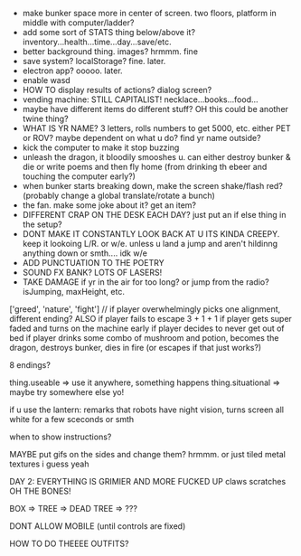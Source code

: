 - make bunker space more in center of screen. two floors, platform in middle with computer/ladder?
- add some sort of STATS thing below/above it? inventory...health...time...day...save/etc.
- better background thing. images? hrmmm. fine
- save system? localStorage? fine. later.
- electron app? ooooo. later.
- enable wasd
- HOW TO display results of actions? dialog screen?
- vending machine: STILL CAPITALIST! necklace...books...food...
- maybe have different items do different stuff? OH this could be another twine thing?
- WHAT IS YR NAME? 3 letters, rolls numbers to get 5000, etc. either PET or ROV? maybe dependent on what u do? find yr name outside?
- kick the computer to make it stop buzzing
- unleash the dragon, it bloodily smooshes u. can either destroy bunker & die or write poems and then fly home (from drinking th ebeer and touching the computer early?)
- when bunker starts breaking down, make the screen shake/flash red? (probably change a global translate/rotate a bunch)
- the fan. make some joke about it? get an item?
- DIFFERENT CRAP ON THE DESK EACH DAY? just put an if else thing in the setup?
- DONT MAKE IT CONSTANTLY LOOK BACK AT U ITS KINDA CREEPY. keep it lookoing L/R. or w/e. unless u land a jump and aren't hildinng anything down or smth.... idk w/e
- ADD PUNCTUATION TO THE POETRY
- SOUND FX BANK? LOTS OF LASERS!
- TAKE DAMAGE if yr in the air for too long? or jump from the radio? isJumping, maxHeight, etc.


['greed', 'nature', 'fight']
// if player overwhelmingly picks one alignment, different ending? ALSO if player fails to escape
3 + 1 + 1
if player gets super faded and turns on the machine early
if player decides to never get out of bed
if player drinks some combo of mushroom and potion, becomes the dragon, destroys bunker, dies in fire (or escapes if that just works?)

8 endings?


thing.useable => use it anywhere, something happens
thing.situational => maybe try somewhere else yo!


if u use the lantern: remarks that robots have night vision, turns screen all white for a few sceconds or smth





when to show instructions?







MAYBE put gifs on the sides and change them? hrmmm. or just tiled metal textures i guess yeah



















DAY 2: EVERYTHING IS GRIMIER AND MORE FUCKED UP
claws scratches
OH THE BONES!


BOX => TREE => DEAD TREE => ???








DONT ALLOW MOBILE (until controls are fixed)











HOW TO DO THEEEE OUTFITS?